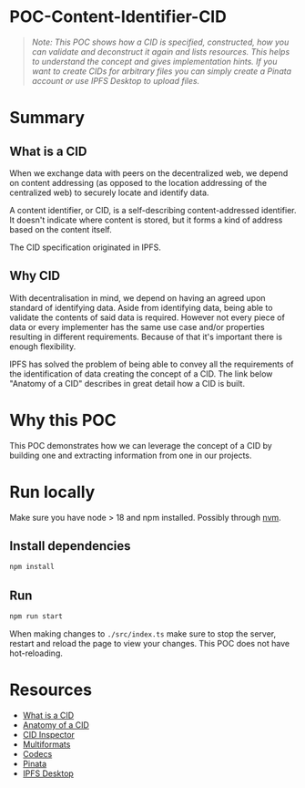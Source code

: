 # POC-Content-Identifier-CID

> *Note: This POC shows how a CID is specified, constructed, how you can validate and deconstruct it again and lists resources. This helps to understand the concept and gives implementation hints. If you want to create CIDs for arbitrary files you can simply create a Pinata account or use IPFS Desktop to upload files.*

# Summary

## What is a CID

When we exchange data with peers on the decentralized web, we depend on content addressing (as opposed to the location addressing of the centralized web) to securely locate and identify data. 

A content identifier, or CID, is a self-describing content-addressed identifier. It doesn't indicate where content is stored, but it forms a kind of address based on the content itself.

The CID specification originated in IPFS.

## Why CID
With decentralisation in mind, we depend on having an agreed upon standard of identifying data. Aside from identifying data, being able to validate the contents of said data is required. However not every piece of data or every implementer has the same use case and/or properties resulting in different requirements. Because of that it's important there is enough flexibility. 

IPFS has solved the problem of being able to convey all the requirements of the identification of data creating the concept of a CID. The link below "Anatomy of a CID" describes in great detail how a CID is built.

# Why this POC
This POC demonstrates how we can leverage the concept of a CID by building one and extracting information from one in our projects.

# Run locally
Make sure you have node > 18 and npm installed. Possibly through [nvm](https://github.com/nvm-sh/nvm). 

## Install dependencies
```bash
npm install
```

## Run
```bash
npm run start
```
When making changes to `./src/index.ts` make sure to stop the server, restart and reload the page to view your changes. This POC does not have hot-reloading.

# Resources
- [What is a CID](https://docs.ipfs.tech/concepts/content-addressing/#what-is-a-cid)
- [Anatomy of a CID](https://proto.school/anatomy-of-a-cid)
- [CID Inspector](https://cid.ipfs.io/#bafybeigdyrzt5sfp7udm7hu76uh7y26nf3efuylqabf3oclgtqy55fbzdi)
- [Multiformats](https://multiformats.io/)
- [Codecs](https://github.com/multiformats/multicodec/blob/master/table.csv)
- [Pinata](https://www.pinata.cloud/)
- [IPFS Desktop](https://docs.ipfs.tech/install/ipfs-desktop/)
